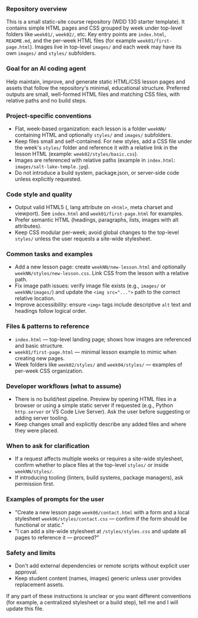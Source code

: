 ### Repository overview

This is a small static-site course repository (WDD 130 starter template). It contains simple HTML pages and CSS grouped by week under top-level folders like `week01/`, `week02/`, etc. Key entry points are `index.html`, `README.md`, and the per-week HTML files (for example `week01/first-page.html`). Images live in top-level `images/` and each week may have its own `images/` and `styles/` subfolders.

### Goal for an AI coding agent

Help maintain, improve, and generate static HTML/CSS lesson pages and assets that follow the repository's minimal, educational structure. Preferred outputs are small, well-formed HTML files and matching CSS files, with relative paths and no build steps.

### Project-specific conventions

- Flat, week-based organization: each lesson is a folder `weekNN/` containing HTML and optionally `styles/` and `images/` subfolders.
- Keep files small and self-contained. For new styles, add a CSS file under the week's `styles/` folder and reference it with a relative link in the lesson HTML (example: `week02/styles/basic.css`).
- Images are referenced with relative paths (example in `index.html`: `images/salt-lake-temple.jpg`).
- Do not introduce a build system, package.json, or server-side code unless explicitly requested.

### Code style and quality

- Output valid HTML5 (<!DOCTYPE html>, lang attribute on `<html>`, meta charset and viewport). See `index.html` and `week01/first-page.html` for examples.
- Prefer semantic HTML (headings, paragraphs, lists, images with alt attributes).
- Keep CSS modular per-week; avoid global changes to the top-level `styles/` unless the user requests a site-wide stylesheet.

### Common tasks and examples

- Add a new lesson page: create `weekNN/new-lesson.html` and optionally `weekNN/styles/new-lesson.css`. Link CSS from the lesson with a relative path.
- Fix image path issues: verify image file exists (e.g., `images/` or `weekNN/images/`) and update the `<img src="...">` path to the correct relative location.
- Improve accessibility: ensure `<img>` tags include descriptive `alt` text and headings follow logical order.

### Files & patterns to reference

- `index.html` — top-level landing page; shows how images are referenced and basic structure.
- `week01/first-page.html` — minimal lesson example to mimic when creating new pages.
- Week folders like `week02/styles/` and `week04/styles/` — examples of per-week CSS organization.

### Developer workflows (what to assume)

- There is no build/test pipeline. Preview by opening HTML files in a browser or using a simple static server if requested (e.g., Python `http.server` or VS Code Live Server). Ask the user before suggesting or adding server tooling.
- Keep changes small and explicitly describe any added files and where they were placed.

### When to ask for clarification

- If a request affects multiple weeks or requires a site-wide stylesheet, confirm whether to place files at the top-level `styles/` or inside `weekNN/styles/`.
- If introducing tooling (linters, build systems, package managers), ask permission first.

### Examples of prompts for the user

- "Create a new lesson page `week06/contact.html` with a form and a local stylesheet `week06/styles/contact.css` — confirm if the form should be functional or static." 
- "I can add a site-wide stylesheet at `/styles/styles.css` and update all pages to reference it — proceed?"

### Safety and limits

- Don't add external dependencies or remote scripts without explicit user approval.
- Keep student content (names, images) generic unless user provides replacement assets.

If any part of these instructions is unclear or you want different conventions (for example, a centralized stylesheet or a build step), tell me and I will update this file.
